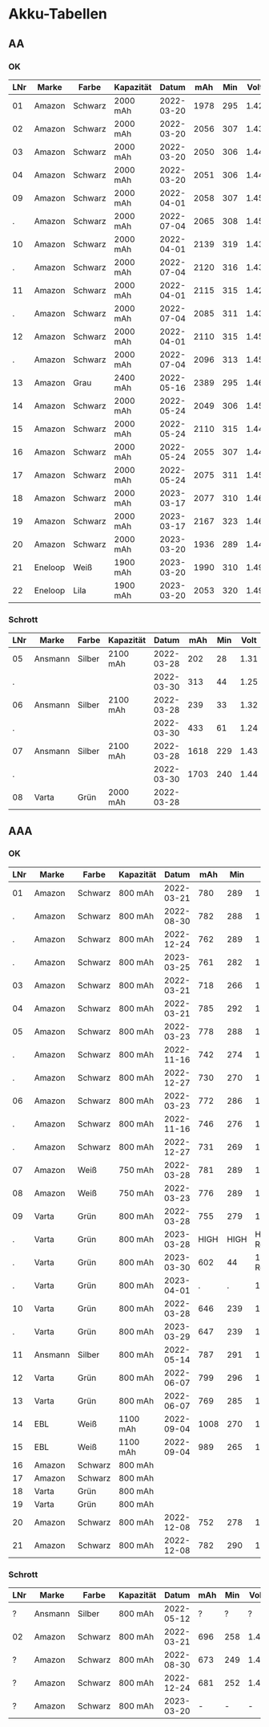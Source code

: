Akku-Tabellen
=============

## AA

### OK

LNr | Marke   | Farbe   | Kapazität | Datum      | mAh  | Min | Volt | Anmerkung
----|---------|---------|-----------|------------|------|-----|------|-----------
01  | Amazon  | Schwarz | 2000 mAh  | 2022-03-20 | 1978 | 295 | 1.42 |
02  | Amazon  | Schwarz | 2000 mAh  | 2022-03-20 | 2056 | 307 | 1.43 |
03  | Amazon  | Schwarz | 2000 mAh  | 2022-03-20 | 2050 | 306 | 1.44 |
04  | Amazon  | Schwarz | 2000 mAh  | 2022-03-20 | 2051 | 306 | 1.44 |
09  | Amazon  | Schwarz | 2000 mAh  | 2022-04-01 | 2058 | 307 | 1.45 |
.   | Amazon  | Schwarz | 2000 mAh  | 2022-07-04 | 2065 | 308 | 1.45 |
10  | Amazon  | Schwarz | 2000 mAh  | 2022-04-01 | 2139 | 319 | 1.43 |
.   | Amazon  | Schwarz | 2000 mAh  | 2022-07-04 | 2120 | 316 | 1.43 |
11  | Amazon  | Schwarz | 2000 mAh  | 2022-04-01 | 2115 | 315 | 1.42 |
.   | Amazon  | Schwarz | 2000 mAh  | 2022-07-04 | 2085 | 311 | 1.43 |
12  | Amazon  | Schwarz | 2000 mAh  | 2022-04-01 | 2110 | 315 | 1.45 |
.   | Amazon  | Schwarz | 2000 mAh  | 2022-07-04 | 2096 | 313 | 1.45 |
13  | Amazon  | Grau    | 2400 mAh  | 2022-05-16 | 2389 | 295 | 1.46 |
14  | Amazon  | Schwarz | 2000 mAh  | 2022-05-24 | 2049 | 306 | 1.45 |
15  | Amazon  | Schwarz | 2000 mAh  | 2022-05-24 | 2110 | 315 | 1.44 |
16  | Amazon  | Schwarz | 2000 mAh  | 2022-05-24 | 2055 | 307 | 1.44 |
17  | Amazon  | Schwarz | 2000 mAh  | 2022-05-24 | 2075 | 311 | 1.45 |
18  | Amazon  | Schwarz | 2000 mAh  | 2023-03-17 | 2077 | 310 | 1.46 |
19  | Amazon  | Schwarz | 2000 mAh  | 2023-03-17 | 2167 | 323 | 1.46 |
20  | Amazon  | Schwarz | 2000 mAh  | 2023-03-20 | 1936 | 289 | 1.44 |
21  | Eneloop | Weiß    | 1900 mAh  | 2023-03-20 | 1990 | 310 | 1.49 |
22  | Eneloop | Lila    | 1900 mAh  | 2023-03-20 | 2053 | 320 | 1.49 |

### Schrott

LNr | Marke   | Farbe   | Kapazität | Datum      | mAh  | Min | Volt | Anmerkung
----|---------|---------|-----------|------------|------|-----|------|-----------
05  | Ansmann | Silber  | 2100 mAh  | 2022-03-28 |  202 |  28 | 1.31 |
.   |         |         |           | 2022-03-30 |  313 |  44 | 1.25 |
06  | Ansmann | Silber  | 2100 mAh  | 2022-03-28 |  239 |  33 | 1.32 |
.   |         |         |           | 2022-03-30 |  433 |  61 | 1.24 |
07  | Ansmann | Silber  | 2100 mAh  | 2022-03-28 | 1618 | 229 | 1.43 |
.   |         |         |           | 2022-03-30 | 1703 | 240 | 1.44 |
08  | Varta   | Grün    | 2000 mAh  | 2022-03-28 |      |     |      | KAPUTT -> verschrottet

## AAA

### OK

LNr | Marke  | Farbe   | Kapazität | Datum      | mAh  | Min | Volt
----|--------|---------|-----------|------------|------|-----|-------
01  | Amazon | Schwarz |  800 mAh  | 2022-03-21 | 780  | 289 | 1.45
.   | Amazon | Schwarz |  800 mAh  | 2022-08-30 | 782  | 288 | 1.47
.   | Amazon | Schwarz |  800 mAh  | 2022-12-24 | 762  | 289 | 1.46
.   | Amazon | Schwarz |  800 mAh  | 2023-03-25 | 761  | 282 | 1.47
03  | Amazon | Schwarz |  800 mAh  | 2022-03-21 | 718  | 266 | 1.49
04  | Amazon | Schwarz |  800 mAh  | 2022-03-21 | 785  | 292 | 1.49
05  | Amazon | Schwarz |  800 mAh  | 2022-03-23 | 778  | 288 | 1.46
.   | Amazon | Schwarz |  800 mAh  | 2022-11-16 | 742  | 274 | 1.48
.   | Amazon | Schwarz |  800 mAh  | 2022-12-27 | 730  | 270 | 1.47
06  | Amazon | Schwarz |  800 mAh  | 2022-03-23 | 772  | 286 | 1.48
.   | Amazon | Schwarz |  800 mAh  | 2022-11-16 | 746  | 276 | 1.50
.   | Amazon | Schwarz |  800 mAh  | 2022-12-27 | 731  | 269 | 1.48
07  | Amazon | Weiß    |  750 mAh  | 2022-03-28 | 781  | 289 | 1.49
08  | Amazon | Weiß    |  750 mAh  | 2022-03-23 | 776  | 289 | 1.49
09  | Varta  | Grün    |  800 mAh  | 2022-03-28 | 755  | 279 | 1.48
.   | Varta  | Grün    |  800 mAh  | 2023-03-28 | HIGH | HIGH| HIGH -> RefreshAnalyze
.   | Varta  | Grün    |  800 mAh  | 2023-03-30 | 602  |  44 | 1.47 -> RefreshAnalyze
.   | Varta  | Grün    |  800 mAh  | 2023-04-01 | .    | .   | 1.   -> Break-In
10  | Varta  | Grün    |  800 mAh  | 2022-03-28 | 646  | 239 | 1.46
.   | Varta  | Grün    |  800 mAh  | 2023-03-29 | 647  | 239 | 1.47
11  | Ansmann| Silber  |  800 mAh  | 2022-05-14 | 787  | 291 | 1.51
12  | Varta  | Grün    |  800 mAh  | 2022-06-07 | 799  | 296 | 1.48
13  | Varta  | Grün    |  800 mAh  | 2022-06-07 | 769  | 285 | 1.47
14  | EBL    | Weiß    | 1100 mAh  | 2022-09-04 |1008  | 270 | 1.46
15  | EBL    | Weiß    | 1100 mAh  | 2022-09-04 | 989  | 265 | 1.45
16  | Amazon | Schwarz |  800 mAh  | 
17  | Amazon | Schwarz |  800 mAh  | 
18  | Varta  | Grün    |  800 mAh  |
19  | Varta  | Grün    |  800 mAh  |
20  | Amazon | Schwarz |  800 mAh  | 2022-12-08 | 752  | 278 | 1.47 
21  | Amazon | Schwarz |  800 mAh  | 2022-12-08 | 782  | 290 | 1.46


### Schrott

LNr | Marke   | Farbe   | Kapazität | Datum      | mAh  | Min | Volt | Anmerkung
----|---------|---------|-----------|------------|------|-----|------|-------------
?   | Ansmann | Silber  |  800 mAh  | 2022-05-12 | ?    | ?   | ?    | Anzeige HIGH
02  | Amazon  | Schwarz |  800 mAh  | 2022-03-21 | 696  | 258 | 1.48 |
?   | Amazon  | Schwarz |  800 mAh  | 2022-08-30 | 673  | 249 | 1.46 |
?   | Amazon  | Schwarz |  800 mAh  | 2022-12-24 | 681  | 252 | 1.49 |
?   | Amazon  | Schwarz |  800 mAh  | 2023-03-20 | -    | -   | -    | Anzeige HIGH
